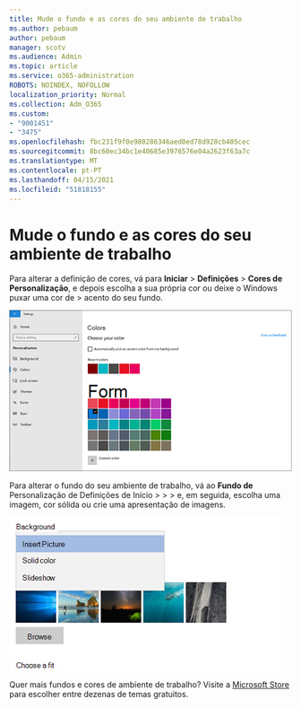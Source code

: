 ```yaml
---
title: Mude o fundo e as cores do seu ambiente de trabalho
ms.author: pebaum
author: pebaum
manager: scotv
ms.audience: Admin
ms.topic: article
ms.service: o365-administration
ROBOTS: NOINDEX, NOFOLLOW
localization_priority: Normal
ms.collection: Adm_O365
ms.custom:
- "9001451"
- "3475"
ms.openlocfilehash: fbc231f9f0e980286346aed0ed78d928cb405cec
ms.sourcegitcommit: 8bc60ec34bc1e40685e3976576e04a2623f63a7c
ms.translationtype: MT
ms.contentlocale: pt-PT
ms.lasthandoff: 04/15/2021
ms.locfileid: "51818155"
---
```

# <a name="change-your-desktop-background-and-colors"></a>Mude o fundo e as cores do seu ambiente de trabalho

Para alterar a definição de cores, vá para **Iniciar**  >  **Definições**  >  **Cores de Personalização**, e depois escolha a sua própria cor ou deixe o Windows puxar uma cor de  >  acento do seu fundo.

![Personalize as suas cores no Windows.](media/windows-personalization-colors.png)

Para alterar o fundo do seu ambiente de trabalho, vá ao **Fundo de** Personalização de Definições de Início  >    >    >  e, em seguida, escolha uma imagem, cor sólida ou crie uma apresentação de imagens. 

![Altere o fundo de ambiente de trabalho do Windows.](media/windows-desktop-background.png)

Quer mais fundos e cores de ambiente de trabalho? Visite a [Microsoft Store](https://www.microsoft.com/store/collections/windowsthemes) para escolher entre dezenas de temas gratuitos.
